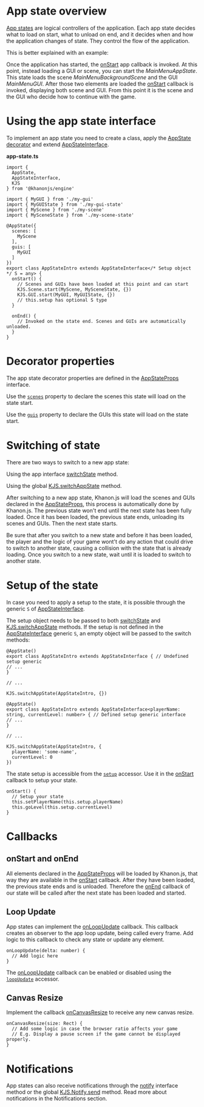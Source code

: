 # App state overview

[App states](https://khanonjs.com/api-docs/modules/decorators_app_app_state.html) are logical controllers of the application. Each app state decides what to load on start, what to unload on end, and it decides when and how the application changes of state. They control the flow of the application.

This is better explained with an example:

Once the application has started, the [onStart](https://khanonjs.com/api-docs/classes/decorators_app.AppInterface.html#onStart) app callback is invoked. At this point, instead loading a GUI or scene, you can start the *MainMenuAppState*. This state loads the scene *MainMenuBackgroundScene* and the GUI *MainMenuGUI*. After those two elements are loaded the [onStart](https://khanonjs.com/api-docs/classes/decorators_app_app_state.AppStateInterface.html#onStart) callback is invoked, displaying both scene and GUI. From this point it is the scene and the GUI who decide how to continue with the game.

# Using the app state interface

To implement an app state you need to create a class, apply the [AppState decorator](https://khanonjs.com/api-docs/functions/decorators_app_app_state.AppState.html) and extend
[AppStateInterface](https://khanonjs.com/api-docs/classes/decorators_app_app_state.AppStateInterface.html).

**app-state.ts**
```
import {
  AppState,
  AppStateInterface,
  KJS
} from '@khanonjs/engine'

import { MyGUI } from './my-gui'
import { MyGUIState } from './my-gui-state'
import { MyScene } from './my-scene'
import { MySceneState } from './my-scene-state'

@AppState({
  scenes: [
    MyScene
  ],
  guis: [
    MyGUI
  ]
})
export class AppStateIntro extends AppStateInterface</* Setup object */ S = any> {
  onStart() {
    // Scenes and GUIs have been loaded at this point and can start
    KJS.Scene.start(MyScene, MySceneState, {})
    KJS.GUI.start(MyGUI, MyGUIState, {})
    // this.setup has optional S type
  }

  onEnd() {
    // Invoked on the state end. Scenes and GUIs are automatically unloaded.
  }
}
```

# Decorator properties

The app state decorator properties are defined in the [AppStateProps](https://khanonjs.com/api-docs/interfaces/decorators_app_app_state.AppStateProps.html) interface.

Use the [`scenes`](https://khanonjs.com/api-docs/interfaces/decorators_app_app_state.AppStateProps.html#scenes) property to declare the scenes this state will load on the state start.

Use the [`guis`](https://khanonjs.com/api-docs/interfaces/decorators_app_app_state.AppStateProps.html#guis) property to declare the GUIs this state will load on the state start.

# Switching of state

There are two ways to switch to a new app state:

Using the app interface [switchState](https://khanonjs.com/api-docs/classes/decorators_app.AppInterface.html#switchState) method.

Using the global [KJS.switchAppState](https://khanonjs.com/api-docs/functions/kjs.KJS.switchAppState.html) method.

After switching to a new app state, Khanon.js will load the scenes and GUIs declared in the [AppStateProps](https://khanonjs.com/api-docs/interfaces/decorators_app_app_state.AppStateProps.html), this process is automatically done by Khanon.js. The previous state won't end until the next state has been fully loaded. Once it has been loaded, the previous state ends, unloading its scenes and GUIs. Then the next state starts.

Be sure that after you switch to a new state and before it has been loaded, the player and the logic of your game wont't do any action that could drive to switch to another state, causing a collision with the state that is already loading. Once you switch to a new state, wait until it is loaded to switch to another state.

# Setup of the state

In case you need to apply a setup to the state, it is possible through the generic `S` of [AppStateInterface](https://khanonjs.com/api-docs/classes/decorators_app_app_state.AppStateInterface.html).

The setup object needs to be passed to both [switchState](https://khanonjs.com/api-docs/classes/decorators_app.AppInterface.html#switchState) and [KJS.switchAppState](https://khanonjs.com/api-docs/functions/kjs.KJS.switchAppState.html) methods. If the setup is not defined in the [AppStateInterface](https://khanonjs.com/api-docs/classes/decorators_app_app_state.AppStateInterface.html) generic `S`, an empty object will be passed to the switch methods:
```
@AppState()
export class AppStateIntro extends AppStateInterface { // Undefined setup generic
// ...
}

// ...

KJS.switchAppState(AppStateIntro, {})
```
```
@AppState()
export class AppStateIntro extends AppStateInterface<playerName: string, currentLevel: number> { // Defined setup generic interface
// ...
}

// ...

KJS.switchAppState(AppStateIntro, {
  playerName: 'some-name',
  currentLevel: 0
})
```

The state setup is accessible from the [`setup`](https://khanonjs.com/api-docs/classes/decorators_app_app_state.AppStateInterface.html#setup) accessor. Use it in the [onStart](https://khanonjs.com/api-docs/classes/decorators_app_app_state.AppStateInterface.html#onStart) callback to setup your state.

```
onStart() {
  // Setup your state
  this.setPlayerName(this.setup.playerName)
  this.goLevel(this.setup.currentLevel)
}
```

# Callbacks

onStart and onEnd
-----------------

All elements declared in the [AppStateProps](https://khanonjs.com/api-docs/interfaces/decorators_app_app_state.AppStateProps.html) will be loaded by Khanon.js, that way they are available in the [onStart](https://khanonjs.com/api-docs/classes/decorators_app_app_state.AppStateInterface.html#onStart) callback. After they have been loaded, the previous state ends and is unloaded. Therefore the [onEnd](https://khanonjs.com/api-docs/classes/decorators_app_app_state.AppStateInterface.html#onEnd) callback of our state will be called after the next state has been loaded and started.

## Loop Update

App states can implement the [onLoopUpdate](https://khanonjs.com/api-docs/classes/decorators_app_app_state.AppStateInterface.html#onLoopUpdate) callback. This callback creates an observer to the app loop update, being called every frame. Add logic to this callback to check any state or update any element.
```
onLoopUpdate(delta: number) {
  // Add logic here
}
```

The [onLoopUpdate](https://khanonjs.com/api-docs/classes/decorators_app_app_state.AppStateInterface.html#onLoopUpdate) callback can be enabled or disabled using the [`loopUpdate`](https://khanonjs.com/api-docs/classes/decorators_app_app_state.AppStateInterface.html#loopUpdate) accessor.

## Canvas Resize

Implement the callback [onCanvasResize](https://khanonjs.com/api-docs/classes/decorators_app_app_state.AppStateInterface.html#onCanvasResize) to receive any new canvas resize.
```
onCanvasResize(size: Rect) {
  // Add some logic in case the browser ratio affects your game
  // E.g. Display a pause screen if the game cannot be displayed properly.
}
```

# Notifications

App states can also receive notifications through the [notify](https://khanonjs.com/api-docs/classes/decorators_app_app_state.AppStateInterface.html#notify) interface method  or the global [KJS.Notify.send](https://khanonjs.com/api-docs/functions/kjs.KJS.Notify.send.html) method. Read more about notifications in the Notifications section.